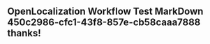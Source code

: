 <properties
ms.topic="hero-topic1"
ms.test1="hero-topic"
ms.test2="test"/>

## OpenLocalization Workflow Test MarkDown 450c2986-cfc1-43f8-857e-cb58caaa7888 thanks!
